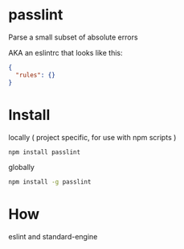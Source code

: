 # passlint

Parse a small subset of absolute errors

AKA an eslintrc that looks like this:

```json
{
  "rules": {}
}
```

# Install

locally ( project specific, for use with npm scripts )
```bash
npm install passlint
```

globally
```bash
npm install -g passlint
```

# How

eslint and standard-engine

